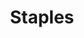---
title: "Staples"
url: /ciudad-autonoma-de-buenos-aires/staples-avenida-cordoba/
shop: material de oficina
---
